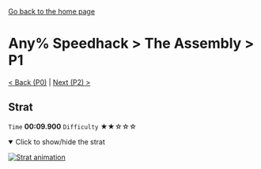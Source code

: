[Go back to the home page](https://github.com/Doublevil/scbspeedrun)

# Any% Speedhack > The Assembly > P1

[< Back (P0)](https://github.com/Doublevil/scbspeedrun/blob/main/levels/any_sh/P/P0.md) | [Next (P2) >](https://github.com/Doublevil/scbspeedrun/blob/main/levels/any_sh/P/P2.md)

## Strat

`Time` **00:09.900** `Difficulty` ★★☆☆☆
<details open>
  <summary>Click to show/hide the strat</summary>

  [![Strat animation](https://github.com/Doublevil/scbspeedrun/blob/main/media/levels/P/P1_Strat.webp)](https://github.com/Doublevil/scbspeedrun/blob/main/media/levels/P/P1_Strat.mp4?raw=true)
</details>

